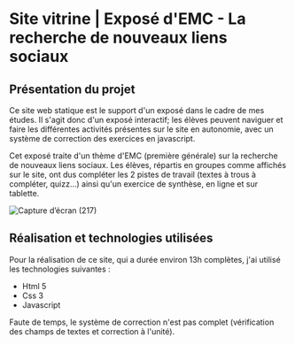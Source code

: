 # Site vitrine | Exposé d'EMC - La recherche de nouveaux liens sociaux

## Présentation du projet

Ce site web statique est le support d'un exposé dans le cadre de mes études. Il s'agit donc d'un exposé interactif; les élèves peuvent naviguer et faire les différentes activités présentes sur le site en autonomie, avec un système de correction des exercices en javascript. 

Cet exposé traite d'un thème d'EMC (première générale) sur la recherche de nouveaux liens sociaux. Les élèves, répartis en groupes comme affichés sur le site, ont dus compléter les 2 pistes de travail (textes à trous à compléter, quizz...) ainsi qu'un exercice de synthèse, en ligne et sur tablette.

![Capture d’écran (217)](https://user-images.githubusercontent.com/105812278/169140575-6cd7892f-9f78-45c8-8a60-1b8a3f9473cf.png)

## Réalisation et technologies utilisées

Pour la réalisation de ce site, qui a durée environ 13h complètes, j'ai utilisé les technologies suivantes :
- Html 5
- Css 3
- Javascript

Faute de temps, le système de correction n'est pas complet (vérification des champs de textes et correction à l'unité). 
